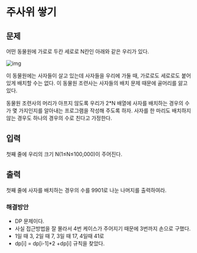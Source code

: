 # 주사위 쌓기  

## 문제

어떤 동물원에 가로로 두칸 세로로 N칸인 아래와 같은 우리가 있다.

![img](https://www.acmicpc.net/upload/201004/dnfl.JPG)

이 동물원에는 사자들이 살고 있는데 사자들을 우리에 가둘 때, 가로로도 세로로도 붙어 있게 배치할 수는 없다. 이 동물원 조련사는 사자들의 배치 문제 때문에 골머리를 앓고 있다.

동물원 조련사의 머리가 아프지 않도록 우리가 2*N 배열에 사자를 배치하는 경우의 수가 몇 가지인지를 알아내는 프로그램을 작성해 주도록 하자. 사자를 한 마리도 배치하지 않는 경우도 하나의 경우의 수로 친다고 가정한다.

## 입력

첫째 줄에 우리의 크기 N(1≤N≤100,000)이 주어진다.

## 출력

첫째 줄에 사자를 배치하는 경우의 수를 9901로 나눈 나머지를 출력하여라.

### 해결방안

- DP 문제이다.
- 사실 접근방법을 잘 몰라서 4번 케이스가 주어지기 때문에 3번까지 손으로 구했다.
- 1일 때 3, 2일 때 7, 3일 때 17, 4일때 41로 
- dp[i] = dp[i-1]*2 +dp[i] 규칙을 찾았다.
